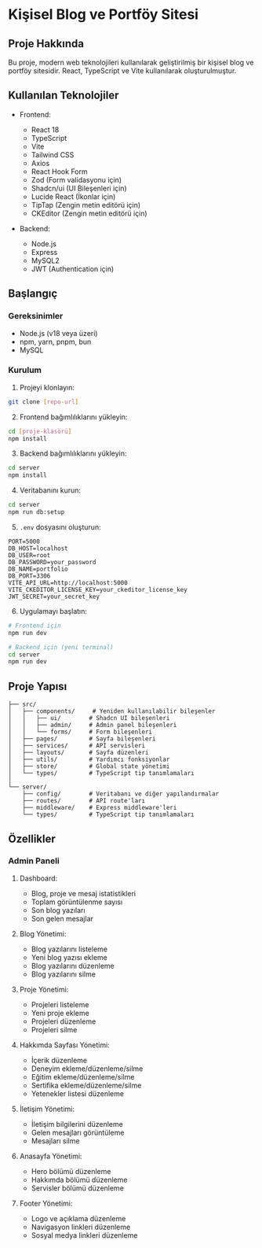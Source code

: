 # Kişisel Blog ve Portföy Sitesi

## Proje Hakkında
Bu proje, modern web teknolojileri kullanılarak geliştirilmiş bir kişisel blog ve portföy sitesidir. React, TypeScript ve Vite kullanılarak oluşturulmuştur.

## Kullanılan Teknolojiler
- Frontend:
  - React 18
  - TypeScript
  - Vite
  - Tailwind CSS
  - Axios
  - React Hook Form
  - Zod (Form validasyonu için)
  - Shadcn/ui (UI Bileşenleri için)
  - Lucide React (İkonlar için)
  - TipTap (Zengin metin editörü için)
  - CKEditor (Zengin metin editörü için)

- Backend:
  - Node.js
  - Express
  - MySQL2
  - JWT (Authentication için)

## Başlangıç

### Gereksinimler
- Node.js (v18 veya üzeri)
- npm, yarn, pnpm, bun
- MySQL

### Kurulum
1. Projeyi klonlayın:
```bash
git clone [repo-url]
```

2. Frontend bağımlılıklarını yükleyin:
```bash
cd [proje-klasörü]
npm install
```

3. Backend bağımlılıklarını yükleyin:
```bash
cd server
npm install
```

4. Veritabanını kurun:
```bash
cd server
npm run db:setup
```

5. `.env` dosyasını oluşturun:
```env
PORT=5000
DB_HOST=localhost
DB_USER=root
DB_PASSWORD=your_password
DB_NAME=portfolio
DB_PORT=3306
VITE_API_URL=http://localhost:5000
VITE_CKEDITOR_LICENSE_KEY=your_ckeditor_license_key
JWT_SECRET=your_secret_key
```

6. Uygulamayı başlatın:
```bash
# Frontend için
npm run dev

# Backend için (yeni terminal)
cd server
npm run dev
```

## Proje Yapısı
```
├── src/
│   ├── components/     # Yeniden kullanılabilir bileşenler
│   │   ├── ui/        # Shadcn UI bileşenleri
│   │   ├── admin/     # Admin panel bileşenleri
│   │   └── forms/     # Form bileşenleri
│   ├── pages/         # Sayfa bileşenleri
│   ├── services/      # API servisleri
│   ├── layouts/       # Sayfa düzenleri
│   ├── utils/         # Yardımcı fonksiyonlar
│   ├── store/         # Global state yönetimi
│   └── types/         # TypeScript tip tanımlamaları
│
└── server/
    ├── config/        # Veritabanı ve diğer yapılandırmalar
    ├── routes/        # API route'ları
    ├── middleware/    # Express middleware'leri
    └── types/         # TypeScript tip tanımlamaları
```

## Özellikler

### Admin Paneli
1. Dashboard:
   - Blog, proje ve mesaj istatistikleri
   - Toplam görüntülenme sayısı
   - Son blog yazıları
   - Son gelen mesajlar

2. Blog Yönetimi:
   - Blog yazılarını listeleme
   - Yeni blog yazısı ekleme
   - Blog yazılarını düzenleme
   - Blog yazılarını silme

3. Proje Yönetimi:
   - Projeleri listeleme
   - Yeni proje ekleme
   - Projeleri düzenleme
   - Projeleri silme

4. Hakkımda Sayfası Yönetimi:
   - İçerik düzenleme
   - Deneyim ekleme/düzenleme/silme
   - Eğitim ekleme/düzenleme/silme
   - Sertifika ekleme/düzenleme/silme
   - Yetenekler listesi düzenleme

5. İletişim Yönetimi:
   - İletişim bilgilerini düzenleme
   - Gelen mesajları görüntüleme
   - Mesajları silme

6. Anasayfa Yönetimi:
   - Hero bölümü düzenleme
   - Hakkımda bölümü düzenleme
   - Servisler bölümü düzenleme

7. Footer Yönetimi:
   - Logo ve açıklama düzenleme
   - Navigasyon linkleri düzenleme
   - Sosyal medya linkleri düzenleme